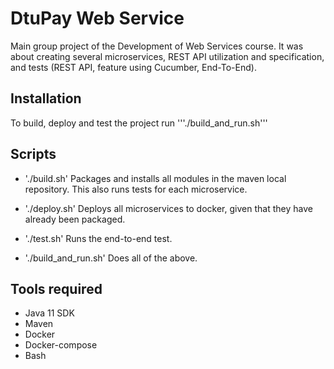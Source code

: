 # DtuPay Web Service
Main group project of the Development of Web Services course. It was about creating several microservices, REST API utilization and specification, and tests (REST API, feature using Cucumber, End-To-End).

## Installation

To build, deploy and test the project run
'''./build_and_run.sh'''

## Scripts
- './build.sh'
  Packages and installs all modules in the maven local repository. This also runs tests for each microservice.

- './deploy.sh'
  Deploys all microservices to docker, given that they have already been packaged.

- './test.sh'
  Runs the end-to-end test.

- './build_and_run.sh'
  Does all of the above.

## Tools required 
- Java 11 SDK
- Maven
- Docker
- Docker-compose
- Bash

  

